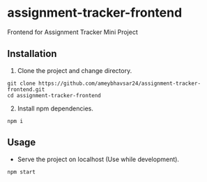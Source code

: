 # assignment-tracker-frontend
Frontend for Assignment Tracker Mini Project

## Installation
1. Clone the project and change directory.
```
git clone https://github.com/ameybhavsar24/assignment-tracker-frontend.git
cd assignment-tracker-frontend
```
2. Install npm dependencies.
```
npm i
```
## Usage
* Serve the project on localhost (Use while development).
```
npm start
```
